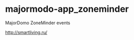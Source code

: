 majormodo-app_zoneminder
========================

MajorDomo ZoneMinder events 

http://smartliving.ru/

